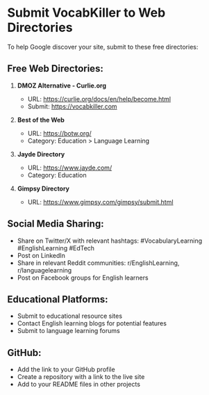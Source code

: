 # Submit VocabKiller to Web Directories

To help Google discover your site, submit to these free directories:

## Free Web Directories:
1. **DMOZ Alternative - Curlie.org**
   - URL: https://curlie.org/docs/en/help/become.html
   - Submit: https://vocabkiller.com

2. **Best of the Web**
   - URL: https://botw.org/
   - Category: Education > Language Learning

3. **Jayde Directory**
   - URL: https://www.jayde.com/
   - Category: Education

4. **Gimpsy Directory**
   - URL: https://www.gimpsy.com/gimpsy/submit.html

## Social Media Sharing:
- Share on Twitter/X with relevant hashtags: #VocabularyLearning #EnglishLearning #EdTech
- Post on LinkedIn
- Share in relevant Reddit communities: r/EnglishLearning, r/languagelearning
- Post on Facebook groups for English learners

## Educational Platforms:
- Submit to educational resource sites
- Contact English learning blogs for potential features
- Submit to language learning forums

## GitHub:
- Add the link to your GitHub profile
- Create a repository with a link to the live site
- Add to your README files in other projects